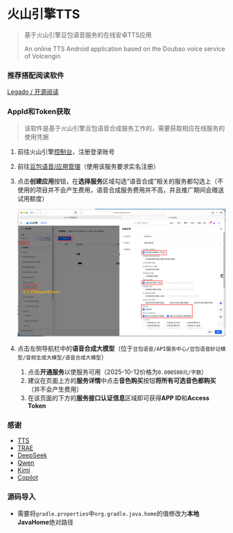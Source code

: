 # 火山引擎TTS

> 基于火山引擎豆包语音服务的在线安卓TTS应用
>
> An online TTS Android application based on the Doubao voice service of Volcengin

### 推荐搭配阅读软件

[Legado / 开源阅读](https://github.com/gedoor/legado)

### AppId和Token获取

> 该软件是基于火山引擎豆包语音合成服务工作的，需要获取相应在线服务的使用凭据

1. 前往火山引擎[控制台](https://console.volcengine.com)，注册登录账号

2. 前往[豆包语音/应用管理](https://console.volcengine.com/speech/app)（使用该服务要求实名注册）

3. 点击**创建应用**按钮，在**选择服务**区域勾选“语音合成”相关的服务都勾选上（不使用的项目并不会产生费用，语音合成服务费用并不高，并且推广期间会赠送试用额度）

   ![创建应用](./images/创建应用.png)

4. 点击左侧导航栏中的**语音合成大模型**（位于`豆包语音/API服务中心/豆包语音妙记模型/音频生成大模型/语音合成大模型`）
    1. 点击**开通服务**以使服务可用（2025-10-12价格为`0.000500元/字数`）
    2. 建议在页面上方的**服务详情**中点击**音色购买**按钮**将所有可选音色都购买**（并不会产生费用）
    3. 在该页面的下方的**服务接口认证信息**区域即可获得**APP ID**和**Access Token**

### 感谢

- [TTS](https://github.com/ag2s20150909/TTS)
- [TRAE](https://www.trae.cn)
- [DeepSeek](https://www.deepseek.com)
- [Qwen](https://www.aliyun.com/product/tongyi)
- [Kimi](https://www.kimi.com/zh/)
- [Copilot](https://copilot.microsoft.com/)

### 源码导入

- 需要将`gradle.properties`中`org.gradle.java.home`的值修改为**本地JavaHome**绝对路径